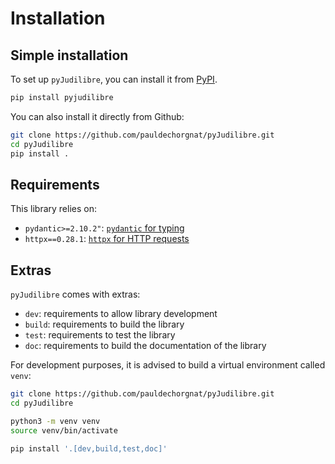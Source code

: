 # Installation

## Simple installation

To set up `pyJudilibre`, you can install it from [PyPI](https://pypi.org/project/pyjudilibre).

```sh
pip install pyjudilibre
```

You can also install it directly from Github: 

```sh
git clone https://github.com/pauldechorgnat/pyJudilibre.git
cd pyJudilibre
pip install .
```

## Requirements

This library relies on:

- `pydantic>=2.10.2"`: [`pydantic` for typing](https://docs.pydantic.dev/latest/)
- `httpx==0.28.1`: [`httpx` for HTTP requests](https://www.python-httpx.org/)


## Extras

`pyJudilibre` comes with extras:

- `dev`: requirements to allow library development
- `build`: requirements to build the library
- `test`:  requirements to test the library
- `doc`: requirements to build the documentation of the library

For development purposes, it is advised to build a virtual environment called `venv`:

```sh
git clone https://github.com/pauldechorgnat/pyJudilibre.git
cd pyJudilibre

python3 -m venv venv
source venv/bin/activate

pip install '.[dev,build,test,doc]'
```


